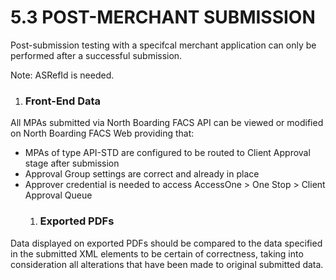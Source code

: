 # **5.3 POST-MERCHANT SUBMISSION**

Post-submission testing with a specifcal merchant application can only be performed after a successful submission. 

Note: ASRefId is needed. 
1. ### **Front-End Data**
All MPAs submitted via North Boarding FACS API can be viewed or modified on North Boarding FACS Web providing that:

- MPAs of type API-STD are configured to be routed to Client Approval stage after submission
- Approval Group settings are correct and already in place
- Approver credential is needed to access AccessOne > One Stop > Client Approval Queue
  1. ### **Exported PDFs**
Data displayed on exported PDFs should be compared to the data specified in the submitted XML elements to be certain of correctness, taking into consideration all alterations that have been made to original submitted data. 
